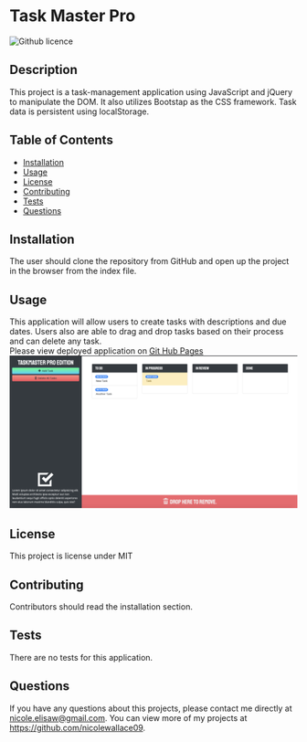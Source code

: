 # Task Master Pro 
![Github licence](http://img.shields.io/badge/license-MIT-blue.svg)

## Description 
This project is a task-management application using JavaScript and jQuery to manipulate the DOM. It also utilizes Bootstap as the CSS framework. Task data is persistent using localStorage.

## Table of Contents
* [Installation](#installation)
* [Usage](#usage)
* [License](#license)
* [Contributing](#contributing)
* [Tests](#tests)
* [Questions](#questions)

## Installation 
The user should clone the repository from GitHub and open up the project in the browser from the index file.

## Usage 
This application will allow users to create tasks with descriptions and due dates. Users also are able to drag and drop tasks based on their process and can delete any task.<br>
Please view deployed application on [Git Hub Pages](https://nicolewallace09.github.io/taskmaster-pro/)<br>
<img src='assets/images/screenshot.png'>

## License 
This project is license under MIT

## Contributing 
Contributors should read the installation section. 

## Tests
There are no tests for this application. 

## Questions
If you have any questions about this projects, please contact me directly at nicole.elisaw@gmail.com. You can view more of my projects at https://github.com/nicolewallace09.